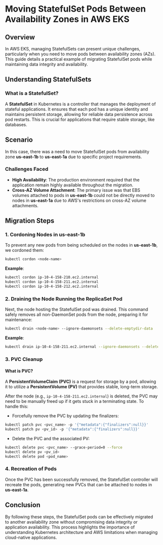 # Moving StatefulSet Pods Between Availability Zones in AWS EKS

## Overview
In AWS EKS, managing StatefulSets can present unique challenges, particularly when you need to move pods between availability zones (AZs). This guide details a practical example of migrating StatefulSet pods while maintaining data integrity and availability.

## Understanding StatefulSets
### What is a StatefulSet?
A **StatefulSet** in Kubernetes is a controller that manages the deployment of stateful applications. It ensures that each pod has a unique identity and maintains persistent storage, allowing for reliable data persistence across pod restarts. This is crucial for applications that require stable storage, like databases.

## Scenario
In this case, there was a need to move StatefulSet pods from availability zone **us-east-1b** to **us-east-1a** due to specific project requirements.

### Challenges Faced
- **High Availability**: The production environment required that the application remain highly available throughout the migration.
- **Cross-AZ Volume Attachment**: The primary issue was that EBS volumes attached to pods in **us-east-1b** could not be directly moved to nodes in **us-east-1a** due to AWS's restrictions on cross-AZ volume attachments.

## Migration Steps
### 1. Cordoning Nodes in us-east-1b
To prevent any new pods from being scheduled on the nodes in **us-east-1b**, we cordoned them:
```bash
kubectl cordon <node-name>
```
**Example**:
```bash
kubectl cordon ip-10-4-158-210.ec2.internal
kubectl cordon ip-10-4-158-211.ec2.internal
kubectl cordon ip-10-4-158-212.ec2.internal
```

### 2. Draining the Node Running the ReplicaSet Pod
Next, the node hosting the StatefulSet pod was drained. This command safely removes all non-DaemonSet pods from the node, preparing it for maintenance:
```bash
kubectl drain <node-name> --ignore-daemonsets --delete-emptydir-data
```
**Example**:
```bash
kubectl drain ip-10-4-158-211.ec2.internal --ignore-daemonsets --delete-emptydir-data
```

### 3. PVC Cleanup
#### What is PVC?
A **PersistentVolumeClaim (PVC)** is a request for storage by a pod, allowing it to utilize a **PersistentVolume (PV)** that provides stable, long-term storage.

After the node (e.g., `ip-10-4-158-211.ec2.internal`) is deleted, the PVC may need to be manually freed up if it gets stuck in a terminating state. To handle this:
- Forcefully remove the PVC by updating the finalizers:
```bash
kubectl patch pvc <pvc_name> -p '{"metadata":{"finalizers":null}}'
kubectl patch pv <pv_id> -p '{"metadata":{"finalizers":null}}'
```
- Delete the PVC and the associated PV:
```bash
kubectl delete pvc <pvc_name> --grace-period=0 --force
kubectl delete pv <pv_id>
kubectl delete pod <pod_name>
```

### 4. Recreation of Pods
Once the PVC has been successfully removed, the StatefulSet controller will recreate the pods, generating new PVCs that can be attached to nodes in **us-east-1a**. 

## Conclusion
By following these steps, the StatefulSet pods can be effectively migrated to another availability zone without compromising data integrity or application availability. This process highlights the importance of understanding Kubernetes architecture and AWS limitations when managing cloud-native applications.
